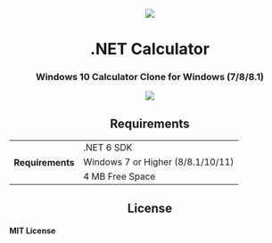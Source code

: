<p align="center">
  <img src="https://user-images.githubusercontent.com/91411319/204101016-2dc6e3bb-c9e2-4d63-965c-a452e972b022.png">
  <h1 align="center">.NET Calculator</h1>
  <h3 align="center"> Windows 10 Calculator Clone for Windows (7/8/8.1) </h3>
</p>
<p align="center">
  <img src="https://user-images.githubusercontent.com/91411319/204101500-6a763ec0-64b4-4ecb-97fb-c8eb3d8a635a.png">
</p>
<h2 align="center"> Requirements </h2>
<table align="center">
  <tr>
    <th rowspan="3"> Requirements </th>
    <td> .NET 6 SDK </td>
  </tr>
  <tr>   
    <td> Windows 7 or Higher (8/8.1/10/11) </td>
  </tr>
  <tr>
    <td> 4 MB Free Space </td>
  </tr>
</table>
<p>
  <h2 align="center"> License </h2>
  <h4> MIT License </h4>
</p>
